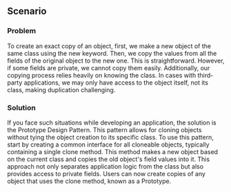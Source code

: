 ## Scenario

### Problem

To create an exact copy of an object, first, we make a new object of the same class using the new keyword. Then, we copy the values from all the fields of the original object to the new one. This is straightforward. However, if some fields are private, we cannot copy them easily. Additionally, our copying process relies heavily on knowing the class. In cases with third-party applications, we may only have access to the object itself, not its class, making duplication challenging.

### Solution

If you face such situations while developing an application, the solution is the Prototype Design Pattern. This pattern allows for cloning objects without tying the object creation to its specific class. To use this pattern, start by creating a common interface for all cloneable objects, typically containing a single clone method. This method makes a new object based on the current class and copies the old object's field values into it. This approach not only separates application logic from the class but also provides access to private fields. Users can now create copies of any object that uses the clone method, known as a Prototype. 

